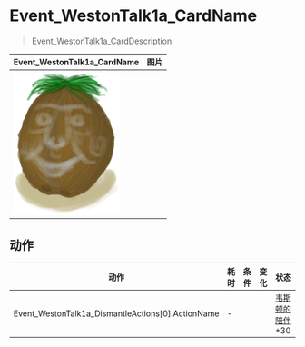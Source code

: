 # Event_WestonTalk1a_CardName  
> Event_WestonTalk1a_CardDescription  
  
  Event_WestonTalk1a_CardName  |   图片   
 ----  |  ----:   
   |  ![](Sprite/Weston.png)   
  
## 动作  
动作  |  耗时  |  条件  |  变化  |  状态  
----  |  ----  |  ----  |  ----  |  ----  
Event_WestonTalk1a_DismantleActions[0].ActionName<br>  |  -  |    |    |  [韦斯顿的陪伴](WestonCompany.md)+30  
